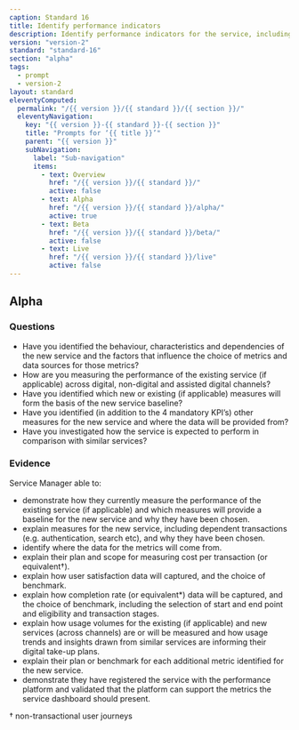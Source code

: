 ```yaml
---
caption: Standard 16
title: Identify performance indicators
description: Identify performance indicators for the service, including the 4 mandatory key performance indicators (KPIs) defined in the manual. Establish a benchmark for each metric and make a plan to enable improvements.
version: "version-2"
standard: "standard-16"
section: "alpha"
tags:
  - prompt
  - version-2
layout: standard
eleventyComputed:
  permalink: "/{{ version }}/{{ standard }}/{{ section }}/"
  eleventyNavigation:
    key: "{{ version }}-{{ standard }}-{{ section }}"
    title: "Prompts for ‘{{ title }}’"
    parent: "{{ version }}"
    subNavigation:
      label: "Sub-navigation"
      items:
        - text: Overview
          href: "/{{ version }}/{{ standard }}/"
          active: false
        - text: Alpha
          href: "/{{ version }}/{{ standard }}/alpha/"
          active: true
        - text: Beta
          href: "/{{ version }}/{{ standard }}/beta/"
          active: false
        - text: Live
          href: "/{{ version }}/{{ standard }}/live"
          active: false
---
```


## Alpha

### Questions

- Have you identified the behaviour, characteristics and dependencies of the new service and the factors that influence the choice of metrics and data sources for those metrics?
- How are you measuring the performance of the existing service (if applicable) across digital, non-digital and assisted digital channels?
- Have you identified which new or existing (if applicable) measures will form the basis of the new service baseline?
- Have you identified (in addition to the 4 mandatory KPI’s) other measures for the new service and where the data will be provided from?
- Have you investigated how the service is expected to perform in comparison with similar services?

### Evidence

Service Manager able to:

- demonstrate how they currently measure the performance of the existing service (if applicable) and which measures will provide a baseline for the new service and why they have been chosen.
- explain measures for the new service, including dependent transactions (e.g. authentication, search etc), and why they have been chosen.
- identify where the data for the metrics will come from.
- explain their plan and scope for measuring cost per transaction (or equivalent†).
- explain how user satisfaction data will captured, and the choice of benchmark.
- explain how completion rate (or equivalent*) data will be captured, and the choice of benchmark, including the selection of start and end point and eligibility and transaction stages.
- explain how usage volumes for the existing (if applicable) and new services (across channels) are or will be measured and how usage trends and insights drawn from similar services are informing their digital take-up plans.
- explain their plan or benchmark for each additional metric identified for the new service.
- demonstrate they have registered the service with the performance platform and validated that the platform can support the metrics the service dashboard should present.

† non-transactional user journeys
